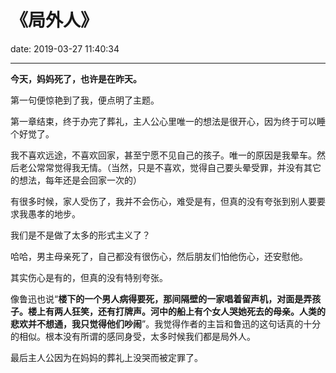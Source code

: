 # 《局外人》
date: 2019-03-27 11:40:34

---

**今天，妈妈死了，也许是在昨天。**

第一句便惊艳到了我，便点明了主题。

第一章结束，终于办完了葬礼，主人公心里唯一的想法是很开心，因为终于可以睡个好觉了。

我不喜欢远途，不喜欢回家，甚至宁愿不见自己的孩子。唯一的原因是我晕车。然后老公常常觉得我无情。（当然，只是不喜欢，觉得自己要头晕受罪，并没有其它的想法，每年还是会回家一次的）

有很多时候，家人受伤了，我并不会伤心，难受是有，但真的没有夸张到别人要要求我愚孝的地步。

我们是不是做了太多的形式主义了？

哈哈，男主母亲死了，自己都没有很伤心，然后朋友们怕他伤心，还安慰他。

其实伤心是有的，但真的没有特别夸张。

像鲁迅也说“**楼下的一个男人病得要死，那间隔壁的一家唱着留声机，对面是弄孩子。楼上有两人狂笑，还有打牌声。河中的船上有个女人哭她死去的母亲。人类的悲欢并不想通，我只觉得他们吵闹**”。我觉得作者的主旨和鲁迅的这句话真的十分的相似。根本没有所谓的感同身受，太多时候我们都是局外人。


最后主人公因为在妈妈的葬礼上没哭而被定罪了。